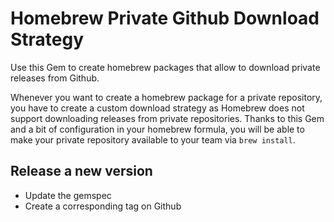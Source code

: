 # Homebrew Private Github Download Strategy

Use this Gem to create homebrew packages that allow to download private releases from Github.

Whenever you want to create a homebrew package for a private repository, you have to create a custom download strategy as Homebrew does not support downloading releases from private repositories.
Thanks to this Gem and a bit of configuration in your homebrew formula, you will be able to make your private repository available to your team via `brew install`.

## Release a new version

- Update the gemspec
- Create a corresponding tag on Github
